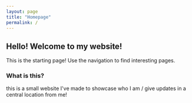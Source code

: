 ```yaml
---
layout: page
title: "Homepage"
permalink: /
---
```


## Hello! Welcome to my website!
This is the starting page! Use the navigation to find interesting pages.

### What is this?
this is a small website I've made to showcase who I am / give updates in a central location from me!
